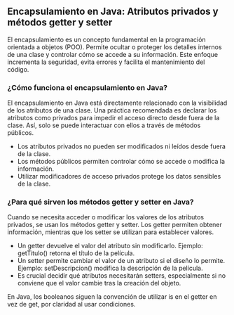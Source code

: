 <h2 align="left"> Encapsulamiento en Java: Atributos privados y métodos getter y setter </h2>

<p>
El encapsulamiento es un concepto fundamental en la programación orientada a objetos (POO). Permite ocultar o proteger los detalles internos de una clase y controlar cómo se accede a su información. Este enfoque incrementa la seguridad, evita errores y facilita el mantenimiento del código.
</p>

<h3 align="left"> ¿Cómo funciona el encapsulamiento en Java? </h3>

<p align="left"> El encapsulamiento en Java está directamente relacionado con la visibilidad de los atributos de una clase. Una práctica recomendada es declarar los atributos como privados para impedir el acceso directo desde fuera de la clase. Así, solo se puede interactuar con ellos a través de métodos públicos.

* Los atributos privados no pueden ser modificados ni leídos desde fuera de la clase.
* Los métodos públicos permiten controlar cómo se accede o modifica la información.
* Utilizar modificadores de acceso privados protege los datos sensibles de la clase.

 </p>

 <h3 align="left"> ¿Para qué sirven los métodos getter y setter en Java? </h3>

<p align="left"> Cuando se necesita acceder o modificar los valores de los atributos privados, se usan los métodos getter y setter. Los getter permiten obtener información, mientras que los setter se utilizan para establecer valores.

* Un getter devuelve el valor del atributo sin modificarlo. Ejemplo: getTitulo() retorna el título de la película.
* Un setter permite cambiar el valor de un atributo si el diseño lo permite. Ejemplo: setDescripcion() modifica la descripción de la película.
* Es crucial decidir qué atributos necesitarán setters, especialmente si no conviene que el valor cambie tras la creación del objeto.

En Java, los booleanos siguen la convención de utilizar is en el getter en vez de get, por claridad al usar condiciones.

 </p>